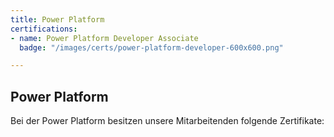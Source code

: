 ```yaml
---
title: Power Platform
certifications: 
- name: Power Platform Developer Associate
  badge: "/images/certs/power-platform-developer-600x600.png"

---
```

## Power Platform

Bei der Power Platform besitzen unsere Mitarbeitenden folgende Zertifikate: 